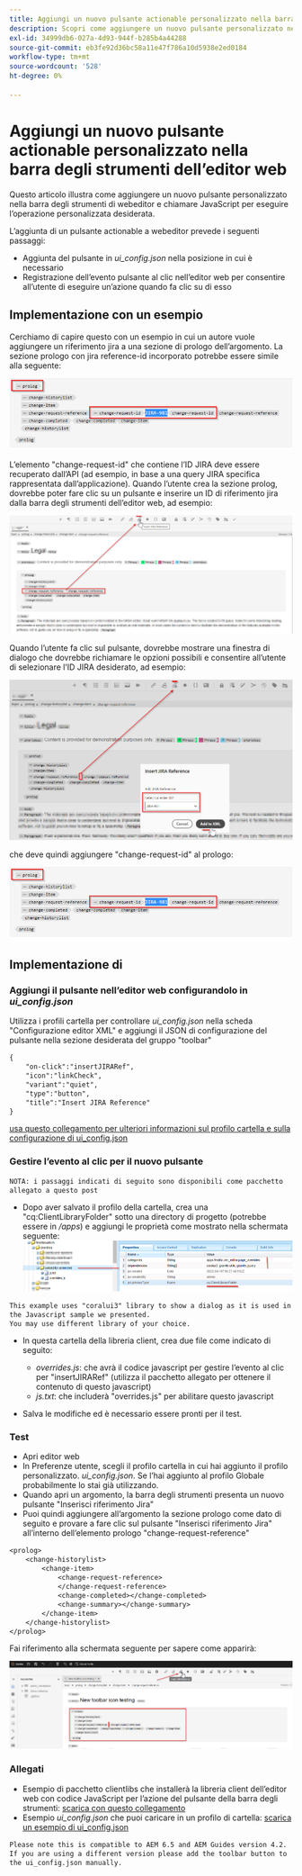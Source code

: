 ```yaml
---
title: Aggiungi un nuovo pulsante actionable personalizzato nella barra degli strumenti dell’editor web
description: Scopri come aggiungere un nuovo pulsante personalizzato nella barra degli strumenti dell’editor web e chiamare JavaScript per utilizzarlo.
exl-id: 34999db6-027a-4d93-944f-b285b4a44288
source-git-commit: eb3fe92d36bc58a11e47f786a10d5938e2ed0184
workflow-type: tm+mt
source-wordcount: '528'
ht-degree: 0%

---
```


# Aggiungi un nuovo pulsante actionable personalizzato nella barra degli strumenti dell’editor web

Questo articolo illustra come aggiungere un nuovo pulsante personalizzato nella barra degli strumenti di webeditor e chiamare JavaScript per eseguire l’operazione personalizzata desiderata.

L’aggiunta di un pulsante actionable a webeditor prevede i seguenti passaggi:
- Aggiunta del pulsante in *ui_config.json* nella posizione in cui è necessario
- Registrazione dell’evento pulsante al clic nell’editor web per consentire all’utente di eseguire un’azione quando fa clic su di esso


## Implementazione con un esempio

Cerchiamo di capire questo con un esempio in cui un autore vuole aggiungere un riferimento jira a una sezione di prologo dell’argomento. La sezione prologo con jira reference-id incorporato potrebbe essere simile alla seguente:

![Sezione prologo con riferimento ID JIRA](../../../assets/authoring/webeditor-add-customtoolbarbutton-prolog-sample.png)

L’elemento &quot;change-request-id&quot; che contiene l’ID JIRA deve essere recuperato dall’API (ad esempio, in base a una query JIRA specifica rappresentata dall’applicazione). Quando l’utente crea la sezione prolog, dovrebbe poter fare clic su un pulsante e inserire un ID di riferimento jira dalla barra degli strumenti dell’editor web, ad esempio:

![Sezione prologo - Aggiungi riferimento JIRA](../../../assets/authoring/webeditor-add-customtoolbarbutton-prolog-insertjirareference.png)

Quando l’utente fa clic sul pulsante, dovrebbe mostrare una finestra di dialogo che dovrebbe richiamare le opzioni possibili e consentire all’utente di selezionare l’ID JIRA desiderato, ad esempio:

![Finestra di dialogo Aggiungi ID JIRA nella sezione Prologo](../../../assets/authoring/webeditor-add-customtoolbarbutton-prolog-insertjirareference-dialog.png)

che deve quindi aggiungere &quot;change-request-id&quot; al prologo:

![Sezione prologo con riferimento ID JIRA](../../../assets/authoring/webeditor-add-customtoolbarbutton-prolog-sample.png)



## Implementazione di


### Aggiungi il pulsante nell’editor web configurandolo in *ui_config.json*

Utilizza i profili cartella per controllare *ui_config.json* nella scheda &quot;Configurazione editor XML&quot; e aggiungi il JSON di configurazione del pulsante nella sezione desiderata del gruppo &quot;toolbar&quot;

```
{
    "on-click":"insertJIRARef",
    "icon":"linkCheck",
    "variant":"quiet",
    "type":"button",
    "title":"Insert JIRA Reference"
}
```

[usa questo collegamento per ulteriori informazioni sul profilo cartella e sulla configurazione di ui_config.json](https://experienceleague.adobe.com/docs/experience-manager-guides-learn/videos/advanced-user-guide/editor-configuration.html?lang=en)


### Gestire l’evento al clic per il nuovo pulsante

    NOTA: i passaggi indicati di seguito sono disponibili come pacchetto allegato a questo post


- Dopo aver salvato il profilo della cartella, crea una &quot;cq:ClientLibraryFolder&quot; sotto una directory di progetto (potrebbe essere in */apps*) e aggiungi le proprietà come mostrato nella schermata seguente:
  ![Impostazioni della libreria client per l’editor web](../../../assets/authoring/webeditor-add-customtoolbarbutton-clientlibrarysettings.png)

```
This example uses "coralui3" library to show a dialog as it is used in the Javascript sample we presented.
You may use different library of your choice.
```

- In questa cartella della libreria client, crea due file come indicato di seguito:
   - *overrides.js*: che avrà il codice javascript per gestire l’evento al clic per &quot;insertJIRARef&quot; (utilizza il pacchetto allegato per ottenere il contenuto di questo javascript)
   - *js.txt*: che includerà &quot;overrides.js&quot; per abilitare questo javascript

- Salva le modifiche ed è necessario essere pronti per il test.


### Test

- Apri editor web
- In Preferenze utente, scegli il profilo cartella in cui hai aggiunto il profilo personalizzato. *ui_config.json*. Se l’hai aggiunto al profilo Globale probabilmente lo stai già utilizzando.
- Quando apri un argomento, la barra degli strumenti presenta un nuovo pulsante &quot;Inserisci riferimento Jira&quot;
- Puoi quindi aggiungere all’argomento la sezione prologo come dato di seguito e provare a fare clic sul pulsante &quot;Inserisci riferimento Jira&quot; all’interno dell’elemento prologo &quot;change-request-reference&quot;

```
<prolog>
    <change-historylist>
        <change-item>
            <change-request-reference>
            </change-request-reference>
            <change-completed></change-completed>
            <change-summary></change-summary>
        </change-item>
    </change-historylist>
</prolog>
```

Fai riferimento alla schermata seguente per sapere come apparirà:

![Pulsante Prova nuovo](../../../assets/authoring/webeditor-add-customtoolbarbutton-testing.png)


### Allegati

- Esempio di pacchetto clientlibs che installerà la libreria client dell’editor web con codice JavaScript per l’azione del pulsante della barra degli strumenti: [scarica con questo collegamento](../../../assets/authoring/webeditor-addbuttonontoolbar-insertjira-clientlib.zip)
- Esempio *ui_config.json* che puoi caricare in un profilo di cartella: [scarica un esempio di ui_config.json](../../../assets/authoring/sample_ui_config_Guides4.2-InsertJiraReference.json)

```
Please note this is compatible to AEM 6.5 and AEM Guides version 4.2.
If you are using a different version please add the toolbar button to the ui_config.json manually.
```
